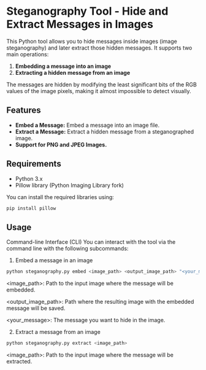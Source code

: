 # Steganography Tool - Hide and Extract Messages in Images

This Python tool allows you to hide messages inside images (image steganography) and later extract those hidden messages. It supports two main operations:

1. **Embedding a message into an image**
2. **Extracting a hidden message from an image**

The messages are hidden by modifying the least significant bits of the RGB values of the image pixels, making it almost impossible to detect visually.

## Features

- **Embed a Message:** Embed a message into an image file.
- **Extract a Message:** Extract a hidden message from a steganographed image.
- **Support for PNG and JPEG Images.**

## Requirements

- Python 3.x
- Pillow library (Python Imaging Library fork)

You can install the required libraries using:

```bash
pip install pillow
```

## Usage
Command-line Interface (CLI)
You can interact with the tool via the command line with the following subcommands:

1. Embed a message in an image

```bash
python steganography.py embed <image_path> <output_image_path> "<your_message>"
```

<image_path>: Path to the input image where the message will be embedded.

<output_image_path>: Path where the resulting image with the embedded message will be saved.

<your_message>: The message you want to hide in the image.


2. Extract a message from an image

```bash
python steganography.py extract <image_path>
```

<image_path>: Path to the input image where the message will be extracted.

